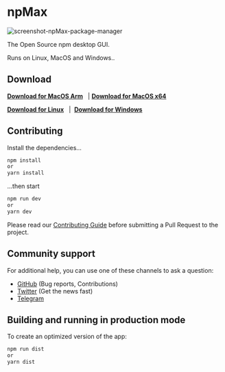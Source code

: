 # npMax

![screenshot-npMax-package-manager](https://mehdiraized.github.io/npmax/dist/images/coverApp.png)

The Open Source npm desktop GUI.

Runs on Linux, MacOS and Windows..

## Download

**[Download for MacOS Arm](https://github.com/mehdiraized/npmax/releases/download/v1.0.1/npMax-1.0.1-arm64.dmg)** &nbsp; | **[Download for MacOS x64](https://github.com/mehdiraized/npmax/releases/download/v1.0.1/npMax-1.0.1.dmg)**

**[Download for Linux](https://github.com/mehdiraized/npmax/releases/download/v1.0.1/npMax-1.0.1.AppImage)** &nbsp; | &nbsp;**[Download for Windows](https://github.com/mehdiraized/npmax/releases/download/v1.0.1/npMax.Setup.1.0.1.exe)** &nbsp;

## Contributing

Install the dependencies...

```bash
npm install
or
yarn install
```

...then start

```bash
npm run dev
or
yarn dev
```

Please read our [Contributing Guide](./CONTRIBUTING.md) before submitting a Pull Request to the project.

## Community support

For additional help, you can use one of these channels to ask a question:

- [GitHub](https://github.com/mehdiraized/npmax) (Bug reports, Contributions)
- [Twitter](https://twitter.com/npMax_app) (Get the news fast)
- [Telegram](https://t.me/npmax_app)

## Building and running in production mode

To create an optimized version of the app:

```bash
npm run dist
or
yarn dist
```
